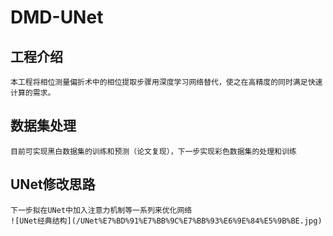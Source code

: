# DMD-UNet
## 工程介绍
    本工程将相位测量偏折术中的相位提取步骤用深度学习网络替代，使之在高精度的同时满足快速计算的需求。
## 数据集处理
    目前可实现黑白数据集的训练和预测（论文复现），下一步实现彩色数据集的处理和训练
## UNet修改思路
    下一步拟在UNet中加入注意力机制等一系列来优化网络
    ![UNet经典结构](/UNet%E7%BD%91%E7%BB%9C%E7%BB%93%E6%9E%84%E5%9B%BE.jpg)